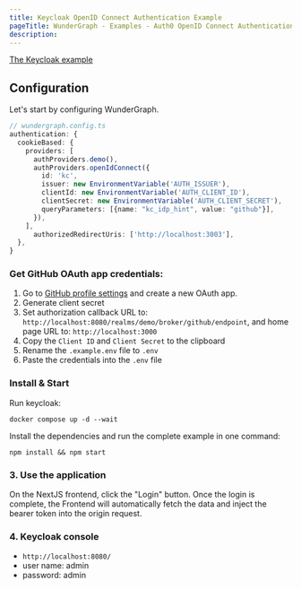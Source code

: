 ```yaml
---
title: Keycloak OpenID Connect Authentication Example
pageTitle: WunderGraph - Examples - Auth0 OpenID Connect Authentication
description:
---
```


[The Keycloak example](https://github.com/wundergraph/wundergraph/tree/main/examples/keycloak-oidc-authentication)

## Configuration

Let's start by configuring WunderGraph.

```typescript
// wundergraph.config.ts
authentication: {
  cookieBased: {
    providers: [
      authProviders.demo(),
      authProviders.openIdConnect({
        id: 'kc',
        issuer: new EnvironmentVariable('AUTH_ISSUER'),
        clientId: new EnvironmentVariable('AUTH_CLIENT_ID'),
        clientSecret: new EnvironmentVariable('AUTH_CLIENT_SECRET'),
        queryParameters: [{name: "kc_idp_hint", value: "github"}],
      }),
    ],
      authorizedRedirectUris: ['http://localhost:3003'],
  },
}
```

### Get GitHub OAuth app credentials:

1. Go to [GitHub profile settings](https://github.com/settings/developers) and create a new OAuth app.
2. Generate client secret
3. Set authorization callback URL to: `http://localhost:8080/realms/demo/broker/github/endpoint`, and home page URL to: `http://localhost:3000`
4. Copy the `Client ID` and `Client Secret` to the clipboard
5. Rename the `.example.env` file to `.env`
6. Paste the credentials into the `.env` file

### Install & Start

Run keycloak:

```shell
docker compose up -d --wait
```

Install the dependencies and run the complete example in one command:

```shell
npm install && npm start
```

### 3. Use the application

On the NextJS frontend, click the "Login" button.
Once the login is complete, the Frontend will automatically fetch the data and inject the bearer token into the origin request.

### 4. Keycloak console

- `http://localhost:8080/`
- user name: admin
- password: admin

